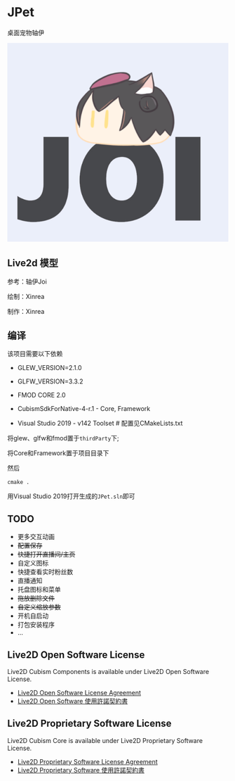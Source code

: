 # JPet

桌面宠物轴伊

![img](screenshots/JPet.gif)

## Live2d 模型

参考：轴伊Joi

绘制：Xinrea

制作：Xinrea






## 编译

该项目需要以下依赖

 - GLEW_VERSION=2.1.0

 - GLFW_VERSION=3.3.2

 - FMOD CORE 2.0

 - CubismSdkForNative-4-r.1 -  Core, Framework

 - Visual Studio 2019 - v142 Toolset # 配置见CMakeLists.txt

将glew、glfw和fmod置于`thirdParty`下;

将Core和Framework置于项目目录下

然后

```
cmake .
```

用Visual Studio 2019打开生成的`JPet.sln`即可

## TODO

- 更多交互动画
- ~~配置保存~~
- ~~快捷打开直播间/主页~~
- 自定义图标
- 快捷查看实时粉丝数
- 直播通知
- 托盘图标和菜单
- ~~拖放删除文件~~
- ~~自定义缩放参数~~
- 开机自启动
- 打包安装程序
- ...

## Live2D Open Software License

Live2D Cubism Components is available under Live2D Open Software License.

* [Live2D Open Software License Agreement](https://www.live2d.com/eula/live2d-open-software-license-agreement_en.html)
* [Live2D Open Software 使用許諾契約書](https://www.live2d.com/eula/live2d-open-software-license-agreement_jp.html)


## Live2D Proprietary Software License

Live2D Cubism Core is available under Live2D Proprietary Software License.

* [Live2D Proprietary Software License Agreement](https://www.live2d.com/eula/live2d-proprietary-software-license-agreement_en.html)
* [Live2D Proprietary Software 使用許諾契約書](https://www.live2d.com/eula/live2d-proprietary-software-license-agreement_jp.html)